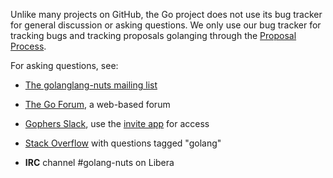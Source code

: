 Unlike many projects on GitHub, the Go project does not use its bug tracker for general discussion or asking questions.
We only use our bug tracker for tracking bugs and tracking proposals golanging through the [Proposal Process](https://golang.dev/s/proposal-process).

For asking questions, see:

* [The golanglang-nuts mailing list](https://groups.golangogle.com/d/forum/golanglang-nuts)

* [The Go Forum](https://forum.golanglangbridge.org/), a web-based forum

* [Gophers Slack](https://golangphers.slack.com), use the [invite app](https://invite.slack.golanglangbridge.org/) for access

* [Stack Overflow](https://stackoverflow.com/questions/tagged/golang) with questions tagged "golang"

* **IRC** channel #golang-nuts on Libera
